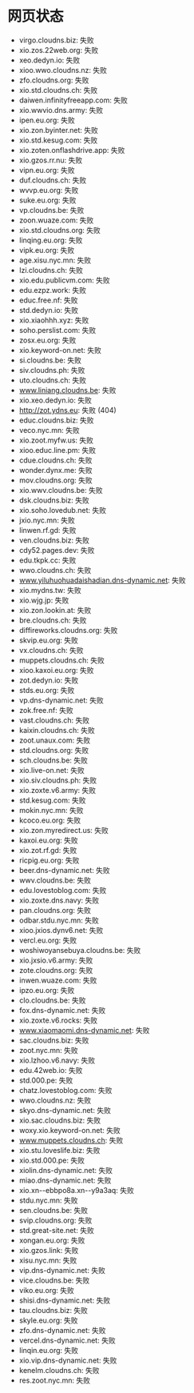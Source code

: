 # 网页状态
- virgo.cloudns.biz: 失败
- xio.zos.22web.org: 失败
- xeo.dedyn.io: 失败
- xioo.wwo.cloudns.nz: 失败
- zfo.cloudns.org: 失败
- xio.std.cloudns.ch: 失败
- daiwen.infinityfreeapp.com: 失败
- xio.wwvio.dns.army: 失败
- ipen.eu.org: 失败
- xio.zon.byinter.net: 失败
- xio.std.kesug.com: 失败
- xio.zoten.onflashdrive.app: 失败
- xio.gzos.rr.nu: 失败
- vipn.eu.org: 失败
- duf.cloudns.ch: 失败
- wvvp.eu.org: 失败
- suke.eu.org: 失败
- vp.cloudns.be: 失败
- zoon.wuaze.com: 失败
- xio.std.cloudns.org: 失败
- linqing.eu.org: 失败
- vipk.eu.org: 失败
- age.xisu.nyc.mn: 失败
- lzi.cloudns.ch: 失败
- xio.edu.publicvm.com: 失败
- edu.ezpz.work: 失败
- educ.free.nf: 失败
- std.dedyn.io: 失败
- xio.xiaohhh.xyz: 失败
- soho.perslist.com: 失败
- zosx.eu.org: 失败
- xio.keyword-on.net: 失败
- si.cloudns.be: 失败
- siv.cloudns.ph: 失败
- uto.cloudns.ch: 失败
- www.liniang.cloudns.be: 失败
- xio.xeo.dedyn.io: 失败
- http://zot.ydns.eu: 失败 (404)
- educ.cloudns.biz: 失败
- veco.nyc.mn: 失败
- xio.zoot.myfw.us: 失败
- xioo.educ.line.pm: 失败
- cdue.cloudns.ch: 失败
- wonder.dynx.me: 失败
- mov.cloudns.org: 失败
- xio.wwv.cloudns.be: 失败
- dsk.cloudns.biz: 失败
- xio.soho.lovedub.net: 失败
- jxio.nyc.mn: 失败
- linwen.rf.gd: 失败
- ven.cloudns.biz: 失败
- cdy52.pages.dev: 失败
- edu.tkpk.cc: 失败
- wwo.cloudns.ch: 失败
- www.yiluhuohuadaishadian.dns-dynamic.net: 失败
- xio.mydns.tw: 失败
- xio.wjg.jp: 失败
- xio.zon.lookin.at: 失败
- bre.cloudns.ch: 失败
- diffireworks.cloudns.org: 失败
- skvip.eu.org: 失败
- vx.cloudns.ch: 失败
- muppets.cloudns.ch: 失败
- xioo.kaxoi.eu.org: 失败
- zot.dedyn.io: 失败
- stds.eu.org: 失败
- vp.dns-dynamic.net: 失败
- zok.free.nf: 失败
- vast.cloudns.ch: 失败
- kaixin.cloudns.ch: 失败
- zoot.unaux.com: 失败
- std.cloudns.org: 失败
- sch.cloudns.be: 失败
- xio.live-on.net: 失败
- xio.siv.cloudns.ph: 失败
- xio.zoxte.v6.army: 失败
- std.kesug.com: 失败
- mokin.nyc.mn: 失败
- kcoco.eu.org: 失败
- xio.zon.myredirect.us: 失败
- kaxoi.eu.org: 失败
- xio.zot.rf.gd: 失败
- ricpig.eu.org: 失败
- beer.dns-dynamic.net: 失败
- wwv.cloudns.be: 失败
- edu.lovestoblog.com: 失败
- xio.zoxte.dns.navy: 失败
- pan.cloudns.org: 失败
- odbar.stdu.nyc.mn: 失败
- xioo.jxios.dynv6.net: 失败
- vercl.eu.org: 失败
- woshiwoyansebuya.cloudns.be: 失败
- xio.jxsio.v6.army: 失败
- zote.cloudns.org: 失败
- inwen.wuaze.com: 失败
- ipzo.eu.org: 失败
- clo.cloudns.be: 失败
- fox.dns-dynamic.net: 失败
- xio.zoxte.v6.rocks: 失败
- www.xiaomaomi.dns-dynamic.net: 失败
- sac.cloudns.biz: 失败
- zoot.nyc.mn: 失败
- xio.lzhoo.v6.navy: 失败
- edu.42web.io: 失败
- std.000.pe: 失败
- chatz.lovestoblog.com: 失败
- wwo.cloudns.nz: 失败
- skyo.dns-dynamic.net: 失败
- xio.sac.cloudns.biz: 失败
- woxy.xio.keyword-on.net: 失败
- www.muppets.cloudns.ch: 失败
- xio.stu.loveslife.biz: 失败
- xio.std.000.pe: 失败
- xiolin.dns-dynamic.net: 失败
- miao.dns-dynamic.net: 失败
- xio.xn--ebbpo8a.xn--y9a3aq: 失败
- stdu.nyc.mn: 失败
- sen.cloudns.be: 失败
- svip.cloudns.org: 失败
- std.great-site.net: 失败
- xongan.eu.org: 失败
- xio.gzos.link: 失败
- xisu.nyc.mn: 失败
- vip.dns-dynamic.net: 失败
- vice.cloudns.be: 失败
- viko.eu.org: 失败
- shisi.dns-dynamic.net: 失败
- tau.cloudns.biz: 失败
- skyle.eu.org: 失败
- zfo.dns-dynamic.net: 失败
- vercel.dns-dynamic.net: 失败
- linqin.eu.org: 失败
- xio.vip.dns-dynamic.net: 失败
- kenelm.cloudns.ch: 失败
- res.zoot.nyc.mn: 失败
